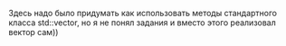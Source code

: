 Здесь надо было придумать как использовать методы стандартного класса std::vector, но я не понял задания и вместо этого реализовал вектор сам))
